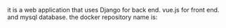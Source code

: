 it is a web application that uses 
Django for back end.
vue.js for front end.
and mysql database.
the docker repository name is:

